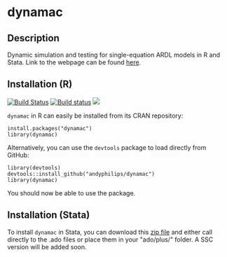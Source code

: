 # dynamac

## Description
Dynamic simulation and testing for single-equation ARDL models in R and Stata. Link to the webpage can be found [here](https://andyphilips.github.io/dynamac/).

## Installation (R)
[![Build Status](https://travis-ci.com/andyphilips/dynamac.svg?branch=master)](https://travis-ci.com/andyphilips/dynamac) [![Build status](https://ci.appveyor.com/api/projects/status/o8h5gdh5cuah359y?svg=true)](https://ci.appveyor.com/project/andyphilips/dynamac) ![](https://www.r-pkg.org/badges/version/dynamac) 


`dynamac` in R can easily be installed from its CRAN repository:
```
install.packages("dynamac")
library(dynamac)
```

Alternatively, you can use the `devtools` package to load directly from GitHub:
```
library(devtools)
devtools::install_github("andyphilips/dynamac")
library(dynamac)
```
You should now be able to use the package.

## Installation (Stata)
To install `dynamac` in Stata, you can download this [zip file](https://andyphilips.github.io/dynamac/Stata/dynamac.zip) and either call directly to the .ado files or place them in your "ado/plus/" folder. A SSC version will be added soon.
